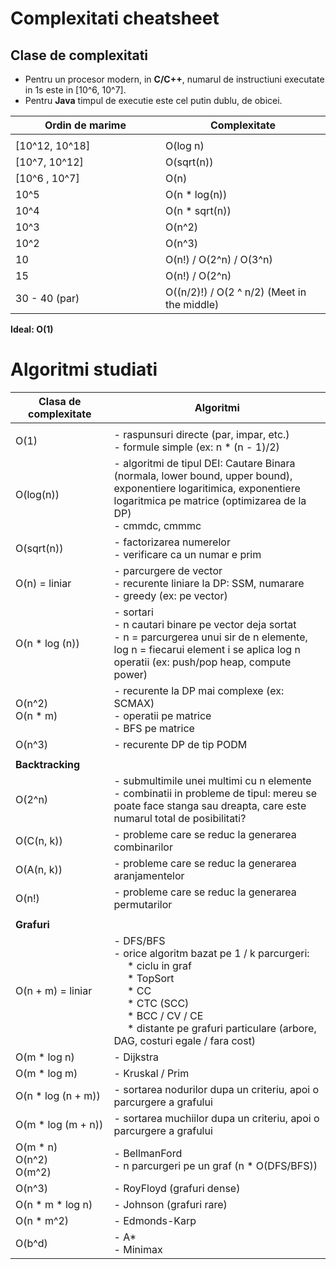# Complexitati cheatsheet

## Clase de complexitati

- Pentru un procesor modern, in **C/C++**, numarul de instructiuni executate in 1s este in [10^6,  10^7].
- Pentru **Java** timpul de executie este cel putin dublu, de obicei.

|Ordin de marime| Complexitate|
|-|-|
|<img width=300/>| <img width=200/>|
|[10^12, 10^18]| O(log n) |
|[10^7, 10^12] | O(sqrt(n)) |
|[10^6 , 10^7] | O(n) |
|10^5 | O(n * log(n))|
|10^4 | O(n  * sqrt(n)) |
|10^3 | O(n^2) |
|10^2 | O(n^3) |
|10 | O(n!) / O(2^n) / O(3^n) |
| 15 | O(n!) / O(2^n) |
| 30 - 40 (par) | O((n/2)!) / O(2 ^ n/2) (Meet in the middle) |

**Ideal: O(1)**

# Algoritmi studiati

| Clasa de complexitate| Algoritmi |
|-|-|
|<img width=300/>| <img width=200/>|
|O(1) | - raspunsuri directe (par, impar, etc.)<br> - formule simple (ex: n * (n - 1)/2)|
|O(log(n)) | - algoritmi de tipul DEI: Cautare Binara (normala, lower bound, upper bound), exponentiere logaritimica, exponentiere logaritmica pe matrice (optimizarea de la DP) <br> - cmmdc, cmmmc |
|O(sqrt(n))| - factorizarea numerelor<br>- verificare ca un numar e prim |
|O(n) = liniar| - parcurgere de vector<br>- recurente liniare la DP: SSM, numarare<br>- greedy (ex: pe vector) |
|O(n * log (n))| - sortari<br>- n cautari binare pe vector deja sortat<br>- n = parcurgerea unui sir de n elemente, log n = fiecarui element i se aplica log n operatii (ex: push/pop heap, compute power) |
|O(n^2) <br> O(n * m)| - recurente la DP mai complexe (ex: SCMAX)<br>- operatii pe matrice<br>- BFS pe matrice |
|O(n^3)| - recurente DP de tip PODM |
|||
|**Backtracking**|
|O(2^n)|- submultimile unei multimi cu n elemente<br>- combinatii in probleme de tipul: mereu se poate face stanga sau dreapta, care este numarul total de posibilitati? |
|O(C(n, k))| - probleme care se reduc la generarea combinarilor|
|O(A(n, k))|- probleme care se reduc la generarea aranjamentelor|
|O(n!)|- probleme care se reduc la generarea permutarilor|
|||
|**Grafuri**|
|O(n + m) = liniar| - DFS/BFS<br>- orice algoritm bazat pe 1 / k parcurgeri: <br> &nbsp;&nbsp;&nbsp;&nbsp; * ciclu in graf <br> &nbsp;&nbsp;&nbsp;&nbsp; * TopSort<br> &nbsp;&nbsp;&nbsp;&nbsp; * CC <br> &nbsp;&nbsp;&nbsp;&nbsp; * CTC (SCC) <br> &nbsp;&nbsp;&nbsp;&nbsp; * BCC / CV / CE <br> &nbsp;&nbsp;&nbsp;&nbsp; * distante pe grafuri particulare (arbore, DAG, costuri egale / fara cost)
|O(m * log n)|- Dijkstra |
|O(m * log m)| - Kruskal / Prim |
|O(n * log (n + m))| - sortarea nodurilor dupa un criteriu, apoi o parcurgere a grafului|
|O(m * log (m + n))| - sortarea muchiilor dupa un criteriu, apoi o parcurgere a grafului|
|O(m * n)<br>O(n^2)<br>O(m^2)| - BellmanFord <br> - n parcurgeri pe un graf (n * O(DFS/BFS))|
|O(n^3)|- RoyFloyd (grafuri dense)|
|O(n * m * log n)| - Johnson (grafuri rare)|
|O(n * m^2)| - Edmonds-Karp|
|O(b^d)|- A* <br>- Minimax|
